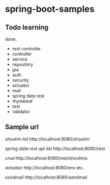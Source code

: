 # spring-boot-samples

## Todo learning

done.
* rest controller
* controller
* service
* repository
* jpa
* auth
* security
* actuator
* mail
* spring data rest
* thymeleaf
* test
* validator

## Sample url

*shouhin list*
http://localhost:8080/shouhin

*spring data rest api list*
http://localhost:8080/rest

*crud*
http://localhost:8080/rest/shouhins

*actuator*
http://localhost:8080/env
etc..

*sendmail*
http://localhost:8080/sendmail

